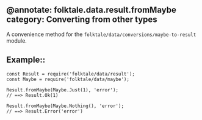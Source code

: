 @annotate: folktale.data.result.fromMaybe
category: Converting from other types
---

A convenience method for the `folktale/data/conversions/maybe-to-result` module.

## Example::

    const Result = require('folktale/data/result');
    const Maybe = require('folktale/data/maybe');
    
    Result.fromMaybe(Maybe.Just(1), 'error');
    // ==> Result.Ok(1)
    
    Result.fromMaybe(Maybe.Nothing(), 'error');
    // ==> Result.Error('error')
